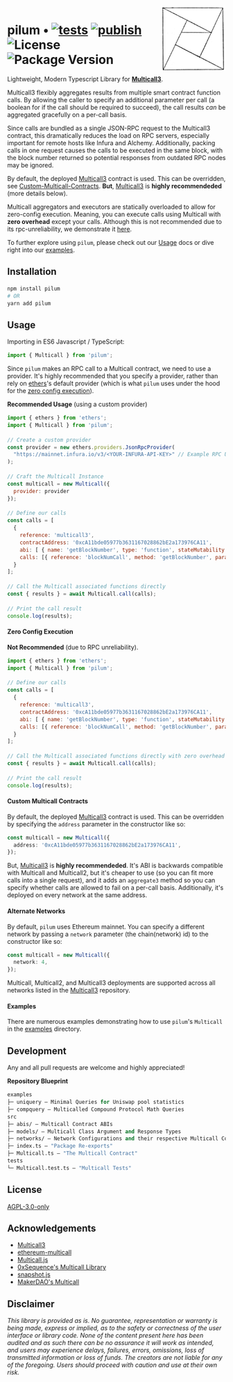 <img align="right" width="150" height="150" top="100" src="./assets/pilum.png">

# pilum • [![tests](https://github.com/abigger87/pilum/actions/workflows/tests.yml/badge.svg)](https://github.com/abigger87/pilum/actions/workflows/tests.yml) [![publish](https://github.com/abigger87/pilum/actions/workflows/publish.yml/badge.svg)](https://github.com/abigger87/pilum/actions/workflows/publish.yml) ![License](https://img.shields.io/github/license/abigger87/pilum)  ![Package Version](https://img.shields.io/github/package-json/v/abigger87/pilum)

Lightweight, Modern Typescript Library for **[Multicall3](https://github.com/mds1/multicall)**.

Multicall3 flexibly aggregates results from multiple smart contract function calls. By allowing the caller to specify an additional parameter per call (a boolean for if the call should be required to succeed), the call results _can_ be aggregated gracefully on a per-call basis.

Since calls are bundled as a single JSON-RPC request to the Multicall3 contract, this dramatically reduces the load on RPC servers, especially important for remote hosts like Infura and Alchemy. Additionally, packing calls in one request causes the calls to be executed in the same block, with the block number returned so potential responses from outdated RPC nodes may be ignored.

By default, the deployed [Multicall3](https://github.com/mds1/multicall/blob/master/src/Multicall3.sol) contract is used. This can be overridden, see [Custom-Multicall-Contracts](#Custom-Multicall-Contracts). **But**, [Multicall3](https://github.com/mds1/multicall/blob/master/src/Multicall3.sol) is **highly recommendeded** (more details below).

Multicall aggregators and executors are statically overloaded to allow for zero-config execution. Meaning, you can execute calls using Multicall with **zero overhead** except your calls. Although this is not recommended due to its rpc-unreliability, we demonstrate it [here](#Zero-Config-Execution).

To further explore using `pilum`, please check out our [Usage](#Usage) docs or dive right into our [examples](./examples).


## Installation

```sh
npm install pilum
# OR
yarn add pilum
```


## Usage

Importing in ES6 Javascript / TypeScript:
```js
import { Multicall } from 'pilum';
```

Since `pilum` makes an RPC call to a Multicall contract, we need to use a provider. It's highly recommended that you specify a provider, rather than rely on [ethers](https://docs.ethers.io/v5/)'s default provider (which is what `pilum` uses under the hood for the [zero config execution](#Zero-Config-Execution)).

**Recommended Usage** (using a custom provider)

```js
import { ethers } from 'ethers';
import { Multicall } from 'pilum';

// Create a custom provider
const provider = new ethers.providers.JsonRpcProvider(
  "https://mainnet.infura.io/v3/<YOUR-INFURA-API-KEY>" // Example RPC URL
);

// Craft the Multicall Instance
const multicall = new Multicall({
  provider: provider
});

// Define our calls
const calls = [
  {
    reference: 'multicall3',
    contractAddress: '0xcA11bde05977b3631167028862bE2a173976CA11',
    abi: [ { name: 'getBlockNumber', type: 'function', stateMutability: 'view', inputs: [], outputs: [ { name: 'blockNumber', type: 'uint256' }] } ],
    calls: [{ reference: 'blockNumCall', method: 'getBlockNumber', params: [], value: 0 }]
  }
];

// Call the Multicall associated functions directly
const { results } = await Multicall.call(calls);

// Print the call result
console.log(results);
```


#### Zero Config Execution

**Not Recommended** (due to RPC unreliability).

```js
import { ethers } from 'ethers';
import { Multicall } from 'pilum';

// Define our calls
const calls = [
  {
    reference: 'multicall3',
    contractAddress: '0xcA11bde05977b3631167028862bE2a173976CA11',
    abi: [ { name: 'getBlockNumber', type: 'function', stateMutability: 'view', inputs: [], outputs: [ { name: 'blockNumber', type: 'uint256' }] } ],
    calls: [{ reference: 'blockNumCall', method: 'getBlockNumber', params: [], value: 0 }]
  }
];

// Call the Multicall associated functions directly with zero overhead
const { results } = await Multicall.call(calls);

// Print the call result
console.log(results);
```


#### Custom Multicall Contracts

By default, the deployed [Multicall3](https://github.com/mds1/multicall/blob/master/src/Multicall3.sol) contract is used. This can be overridden by specifying the `address` parameter in the constructor like so:

```typescript
const multicall = new Multicall({
  address: '0xcA11bde05977b3631167028862bE2a173976CA11',
});
```

But, [Multicall3](https://github.com/mds1/multicall/blob/master/src/Multicall3.sol) is **highly recommendeded**. It's ABI is backwards compatible with Multicall and Multicall2, but it's cheaper to use (so you can fit more calls into a single request), and it adds an `aggregate3` method so you can specify whether calls are allowed to fail on a per-call basis. Additionally, it's deployed on every network at the same address.


#### Alternate Networks

By default, `pilum` uses Ethereum mainnet. You can specify a different network by passing a `network` parameter (the chain(network) id) to the constructor like so:

```typescript
const multicall = new Multicall({
  network: 4,
});
```

Multicall, Multicall2, and Multicall3 deployments are supported across all networks listed in the [Multicall3](https://github.com/mds1/multicall) repository.


#### Examples

There are numerous examples demonstrating how to use `pilum`'s `Multicall` in the [examples](./examples/) directory.


## Development

Any and all pull requests are welcome and highly appreciated!

**Repository Blueprint**

```ml
examples
├─ uniquery — Minimal Queries for Uniswap pool statistics
├─ compquery — Multicalled Compound Protocol Math Queries
src
├─ abis/ — Multicall Contract ABIs
├─ models/ — Multicall Class Argument and Response Types
├─ networks/ — Network Configurations and their respective Multicall Contract Deployment Addresses
├─ index.ts — "Package Re-exports"
├─ Multicall.ts — "The Multicall Contract"
tests
└─ Multicall.test.ts — "Multicall Tests"
```


## License

[AGPL-3.0-only](https://github.com/abigger87/pilum/blob/master/LICENSE)


## Acknowledgements

- [Multicall3](https://github.com/mds1/multicall)
- [ethereum-multicall](https://github.com/joshstevens19/ethereum-multicall)
- [Multicall.js](https://github.com/makerdao/multicall.js)
- [0xSequence's Multicall Library](https://github.com/0xsequence/sequence.js)
- [snapshot.js](https://github.com/snapshot-labs/snapshot.js)
- [MakerDAO's Multicall](https://github.com/makerdao/multicall)


## Disclaimer

_This library is provided as is. No guarantee, representation or warranty is being made, express or implied, as to the safety or correctness of the user interface or library code. None of the content present here has been audited and as such there can be no assurance it will work as intended, and users may experience delays, failures, errors, omissions, loss of transmitted information or loss of funds. The creators are not liable for any of the foregoing. Users should proceed with caution and use at their own risk._
